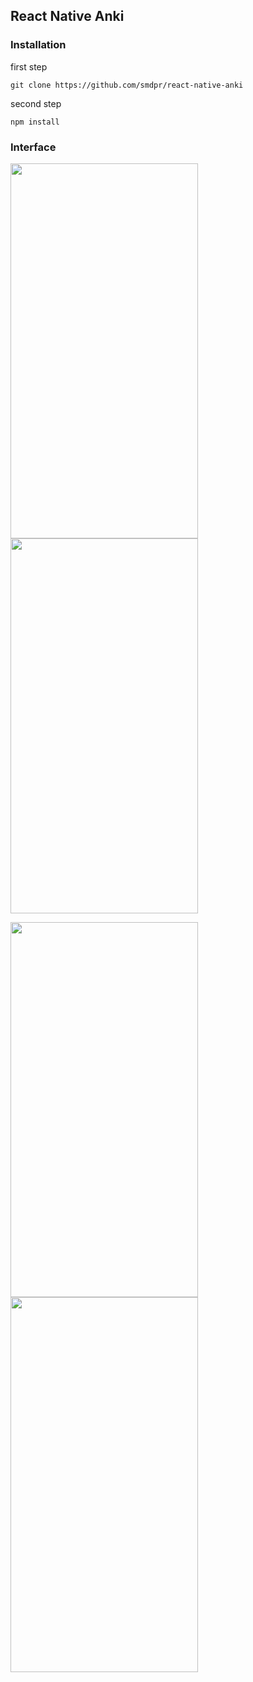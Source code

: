 ## React Native Anki

### Installation
first step
```
git clone https://github.com/smdpr/react-native-anki
```
second step

```
npm install
```

### Interface

<img src="https://raw.githubusercontent.com/smdpr/react-native-anki/main/assets/images/screens/Home.png" width="300" height="600" /> <img src="https://raw.githubusercontent.com/smdpr/react-native-anki/main/assets/images/screens/Drawer.png" width="300" height="600" />

<img src="https://raw.githubusercontent.com/smdpr/react-native-anki/main/assets/images/screens/AddNote.png" width="300" height="600" /> <img src="https://raw.githubusercontent.com/smdpr/react-native-anki/main/assets/images/screens/CardView.png" width="300" height="600" />
